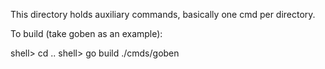This directory holds auxiliary commands, basically one cmd per directory.

To build (take goben as an example):

  shell> cd ..
  shell> go build ./cmds/goben
